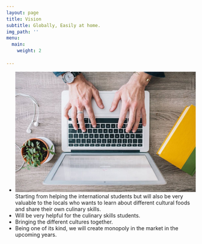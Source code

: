 ```yaml
---
layout: page
title: Vision
subtitle: Globally, Easily at home.
img_path: ''
menu:
  main:
    weight: 2

---
```

* ![](/images/intro.jpg)Starting from helping the international students but will also be very valuable to the locals who wants to learn about different cultural foods and share their own culinary skills.
* Will be very helpful for the culinary skills students.
* Bringing the different cultures together.
* Being one of its kind, we will create monopoly in the market in the upcoming years.